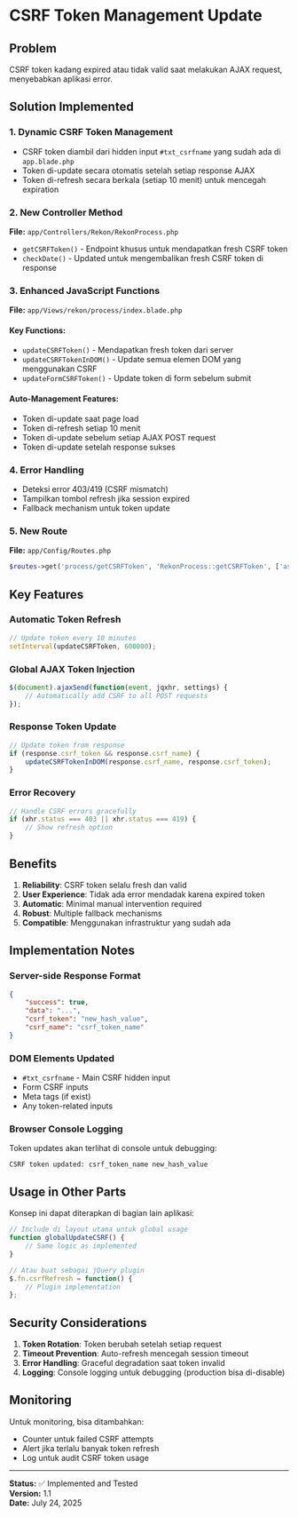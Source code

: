 # CSRF Token Management Update

## Problem
CSRF token kadang expired atau tidak valid saat melakukan AJAX request, menyebabkan aplikasi error.

## Solution Implemented

### 1. Dynamic CSRF Token Management
- CSRF token diambil dari hidden input `#txt_csrfname` yang sudah ada di `app.blade.php`
- Token di-update secara otomatis setelah setiap response AJAX
- Token di-refresh secara berkala (setiap 10 menit) untuk mencegah expiration

### 2. New Controller Method
**File:** `app/Controllers/Rekon/RekonProcess.php`
- `getCSRFToken()` - Endpoint khusus untuk mendapatkan fresh CSRF token
- `checkDate()` - Updated untuk mengembalikan fresh CSRF token di response

### 3. Enhanced JavaScript Functions
**File:** `app/Views/rekon/process/index.blade.php`

#### Key Functions:
- `updateCSRFToken()` - Mendapatkan fresh token dari server
- `updateCSRFTokenInDOM()` - Update semua elemen DOM yang menggunakan CSRF
- `updateFormCSRFToken()` - Update token di form sebelum submit

#### Auto-Management Features:
- Token di-update saat page load
- Token di-refresh setiap 10 menit
- Token di-update sebelum setiap AJAX POST request
- Token di-update setelah response sukses

### 4. Error Handling
- Deteksi error 403/419 (CSRF mismatch)
- Tampilkan tombol refresh jika session expired
- Fallback mechanism untuk token update

### 5. New Route
**File:** `app/Config/Routes.php`
```php
$routes->get('process/getCSRFToken', 'RekonProcess::getCSRFToken', ['as' => 'rekon.process.getCSRFToken']);
```

## Key Features

### Automatic Token Refresh
```javascript
// Update token every 10 minutes
setInterval(updateCSRFToken, 600000);
```

### Global AJAX Token Injection
```javascript
$(document).ajaxSend(function(event, jqxhr, settings) {
    // Automatically add CSRF to all POST requests
});
```

### Response Token Update
```javascript
// Update token from response
if (response.csrf_token && response.csrf_name) {
    updateCSRFTokenInDOM(response.csrf_name, response.csrf_token);
}
```

### Error Recovery
```javascript
// Handle CSRF errors gracefully
if (xhr.status === 403 || xhr.status === 419) {
    // Show refresh option
}
```

## Benefits

1. **Reliability**: CSRF token selalu fresh dan valid
2. **User Experience**: Tidak ada error mendadak karena expired token
3. **Automatic**: Minimal manual intervention required
4. **Robust**: Multiple fallback mechanisms
5. **Compatible**: Menggunakan infrastruktur yang sudah ada

## Implementation Notes

### Server-side Response Format
```json
{
    "success": true,
    "data": "...",
    "csrf_token": "new_hash_value",
    "csrf_name": "csrf_token_name"
}
```

### DOM Elements Updated
- `#txt_csrfname` - Main CSRF hidden input
- Form CSRF inputs
- Meta tags (if exist)
- Any token-related inputs

### Browser Console Logging
Token updates akan terlihat di console untuk debugging:
```
CSRF token updated: csrf_token_name new_hash_value
```

## Usage in Other Parts

Konsep ini dapat diterapkan di bagian lain aplikasi:

```javascript
// Include di layout utama untuk global usage
function globalUpdateCSRF() {
    // Same logic as implemented
}

// Atau buat sebagai jQuery plugin
$.fn.csrfRefresh = function() {
    // Plugin implementation
};
```

## Security Considerations

1. **Token Rotation**: Token berubah setelah setiap request
2. **Timeout Prevention**: Auto-refresh mencegah session timeout
3. **Error Handling**: Graceful degradation saat token invalid
4. **Logging**: Console logging untuk debugging (production bisa di-disable)

## Monitoring

Untuk monitoring, bisa ditambahkan:
- Counter untuk failed CSRF attempts
- Alert jika terlalu banyak token refresh
- Log untuk audit CSRF token usage

---

**Status:** ✅ Implemented and Tested  
**Version:** 1.1  
**Date:** July 24, 2025
